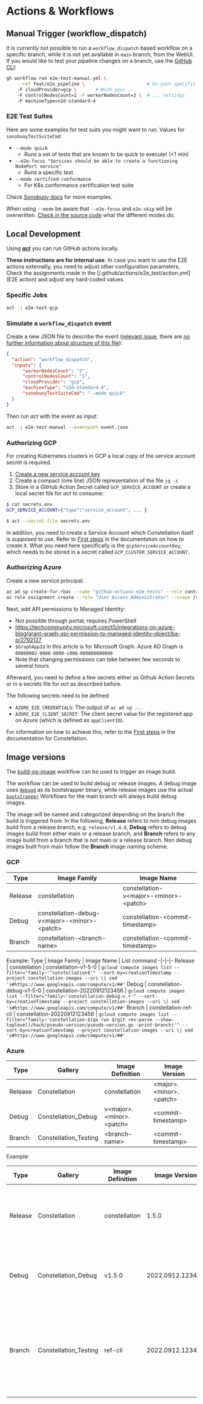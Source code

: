 # Actions & Workflows

## Manual Trigger (workflow_dispatch)

It is currently not possible to run a `workflow_dispatch` based workflow on a specific branch, while it is not yet available in `main` branch, from the WebUI. If you would like to test your pipeline changes on a branch, use the [GitHub CLI](https://github.com/cli/cli):

```bash
gh workflow run e2e-test-manual.yml \
    --ref feat/e2e_pipeline \                       # On your specific branch!
    -F cloudProvider=gcp \       # With your ...
    -F controlNodesCount=1 -F workerNodesCount=2 \  # ... settings
    -F machineType=n2d-standard-4
```

### E2E Test Suites

Here are some examples for test suits you might want to run. Values for `sonobuoyTestSuiteCmd`:

* `--mode quick`
    * Runs a set of tests that are known to be quick to execute! (<1 min)
* `--e2e-focus "Services should be able to create a functioning NodePort service"`
    * Runs a specific test
* `--mode certified-conformance`
    * For K8s conformance certification test suite

Check [Sonobuoy docs](https://sonobuoy.io/docs/latest/e2eplugin/) for more examples.

When using `--mode` be aware that `--e2e-focus` and `e2e-skip` will be overwritten. [Check in the source code](https://github.com/vmware-tanzu/sonobuoy/blob/e709787426316423a4821927b1749d5bcc90cb8c/cmd/sonobuoy/app/modes.go#L130) what the different modes do.

## Local Development
Using [***act***](https://github.com/nektos/act) you can run GitHub actions locally.

**These instructions are for internal use.**
In case you want to use the E2E actions externally, you need to adjust other configuration parameters.
Check the assignments made in the [/.github/actions/e2e_test/action.yml](E2E action) and adjust any hard-coded values.

### Specific Jobs

```bash
act -j e2e-test-gcp
```

### Simulate a `workflow_dispatch` event

Create a new JSON file to describe the event ([relevant issue](https://github.com/nektos/act/issues/332), there are [no further information about structure of this file](https://github.com/nektos/act/blob/master/pkg/model/github_context.go#L11)):

```json
{
  "action": "workflow_dispatch",
  "inputs": {
      "workerNodesCount": "2",
      "controlNodesCount": "1",
      "cloudProvider": "gcp",
      "machineType": "n2d-standard-4",
      "sonobuoyTestSuiteCmd": "--mode quick"
  }
}
```

Then run *act* with the event as input:

```bash
act -j e2e-test-manual --eventpath event.json
```

### Authorizing GCP

For creating Kubernetes clusters in GCP a local copy of the service account secret is required.

1. [Create a new service account key](https://console.cloud.google.com/iam-admin/serviceaccounts/details/112741463528383500960/keys?authuser=0&project=constellation-331613&supportedpurview=project)
2. Create a compact (one line) JSON representation of the file `jq -c`
3. Store in a GitHub Action Secret called `GCP_SERVICE_ACCOUNT` or create a local secret file for *act* to consume:

```bash
$ cat secrets.env
GCP_SERVICE_ACCOUNT={"type":"service_account", ... }

$ act --secret-file secrets.env
```

In addition, you need to create a Service Account which Constellation itself is supposed to use. Refer to [First steps](https://docs.edgeless.systems/constellation/getting-started/first-steps#create-a-cluster) in the documentation on how to create it. What you need here specifically is the `gcpServiceAccountKey`, which needs to be stored in a secret called `GCP_CLUSTER_SERVICE_ACCOUNT`.

### Authorizing Azure

Create a new service principal:

```bash
az ad sp create-for-rbac --name "github-actions-e2e-tests" --role contributor --scopes /subscriptions/0d202bbb-4fa7-4af8-8125-58c269a05435 --sdk-auth
az role assignment create --role "User Access Administrator" --scope /subscriptions/0d202bbb-4fa7-4af8-8125-58c269a05435 --assignee <SERVICE_PRINCIPAL_CLIENT_ID>
```

Next, add API permissions to Managed Identity:

* Not possible through portal; requires PowerShell
* <https://techcommunity.microsoft.com/t5/integrations-on-azure-blog/grant-graph-api-permission-to-managed-identity-object/ba-p/2792127>
* `$GraphAppId` in this article is for Microsoft Graph. Azure AD Graph is `00000002-0000-0000-c000-000000000000`
* Note that changing permissions can take between few seconds to several hours

Afterward, you need to define a few secrets either as Github Action Secrets or in a secrets file for *act* as described before.

The following secrets need to be defined:

* `AZURE_E2E_CREDENTIALS`: The output of `az ad sp ...`
* `AZURE_E2E_CLIENT_SECRET`: The client secret value for the registered app on Azure (which is defined as `appClientID`).

For information on how to achieve this, refer to the [First steps](https://docs.edgeless.systems/constellation/getting-started/first-steps) in the documentation for Constellation.

## Image versions

The [build-os-image](../workflows/build-os-image.yml) workflow can be used to trigger an image build.

The workflow can be used to build debug or release images.
A debug image uses [`debugd`](../../debugd/) as its bootstrapper binary, while release images use the actual [`bootstrapper`](../../bootstrapper/)
Workflows for the main branch will always build debug images.

The image will be named and categorized depending on the branch the build is triggered from.
In the following, __Release__ refers to non debug images build from a release branch, e.g. `release/v1.4.0`,
__Debug__ refers to debug images build from either main or a release branch,
and __Branch__ refers to any image build from a branch that is not main or a release branch.
Non debug images built from main follow the __Branch__ image naming scheme.

### GCP

Type | Image Family | Image Name
-|-|-
Release | constellation | constellation-v\<major\>-\<minor\>-\<patch\>
Debug | constellation-debug-v\<major\>-\<minor\>-\<patch\> | constellation-\<commit-timestamp\>
Branch | constellation-\<branch-name\> | constellation-\<commit-timestamp\>

Example:
Type | Image Family | Image Name | List command
-|-|-|-
Release | constellation | constellation-v1-5-0 | `gcloud compute images list --filter="family~'^constellation$'" --sort-by=creationTimestamp --project constellation-images --uri \| sed 's#https://www.googleapis.com/compute/v1/##'`
Debug | constellation-debug-v1-5-0 | constellation-20220912123456 | `gcloud compute images list --filter="family~'constellation-debug-v.+'" --sort-by=creationTimestamp --project constellation-images --uri \| sed 's#https://www.googleapis.com/compute/v1/##'`
Branch | constellation-ref-cli | constellation-20220912123456 | `gcloud compute images list --filter="family~'constellation-$(go run $(git rev-parse --show-toplevel)/hack/pseudo-version/pseudo-version.go -print-branch)'" --sort-by=creationTimestamp --project constellation-images --uri \| sed 's#https://www.googleapis.com/compute/v1/##'`

### Azure

Type | Gallery | Image Definition | Image Version
-|-|-|-
Release | Constellation | constellation | \<major\>.\<minor\>.\<patch\>
Debug | Constellation_Debug | v\<major\>.\<minor\>.\<patch\> | \<commit-timestamp\>
Branch | Constellation_Testing | \<branch-name\> | \<commit-timestamp\>

Example:

Type | Gallery | Image Definition | Image Version | List command | Community list command
-|-|-|-|-|-
Release | Constellation | constellation | 1.5.0 | `az sig image-version list --resource-group constellation-images --gallery-name Constellation_CVM --gallery-image-definition constellation --query "sort_by([], &publishingProfile.publishedDate)[].id" -o table` | `az sig image-version list-community --public-gallery-name ConstellationCVM-b3782fa0-0df7-4f2f-963e-fc7fc42663df --gallery-image-definition constellation --location northeurope`
Debug | Constellation_Debug | v1.5.0 | 2022.0912.123456 | `az sig image-version list --resource-group constellation-images --gallery-name Constellation_Debug_CVM --gallery-image-definition v1.5.0 --query "sort_by([], &publishingProfile.publishedDate)[].id" -o table` | `az sig image-version list-community --public-gallery-name ConstellationCVM-d1905bb0-a66c-497e-a9e6-4410ca7e3701 --gallery-image-definition v1.5.0 --location northeurope`
Branch | Constellation_Testing | ref-cli | 2022.0912.123456 | `az sig image-version list --resource-group constellation-images --gallery-name Constellation_Testing_CVM --gallery-image-definition $(go run $(git rev-parse --show-toplevel)/hack/pseudo-version/pseudo-version.go -print-branch) --query "sort_by([], &publishingProfile.publishedDate)[].id" -o table` | `az sig image-version list-community --public-gallery-name ConstellationCVM-d1905bb0-a66c-497e-a9e6-4410ca7e3701 --gallery-image-definition $(go run $(git rev-parse --show-toplevel)/hack/pseudo-version/pseudo-version.go -print-branch) --location northeurope`
